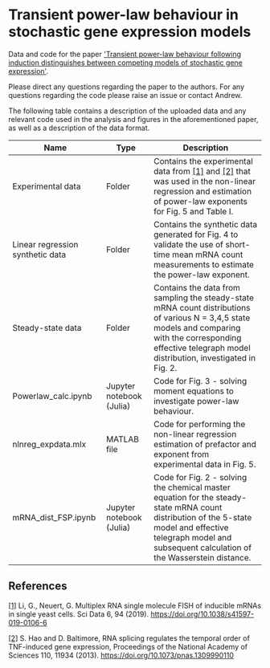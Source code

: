 # Transient power-law behaviour in stochastic gene expression models

Data and code for the paper ['Transient power-law behaviour following induction distinguishes between competing models of stochastic gene expression'](https://www.biorxiv.org/content/10.1101/2023.12.30.573521v1).

Please direct any questions regarding the paper to the authors. For any questions regarding the code please raise an issue or contact Andrew.

The following table contains a description of the uploaded data and any relevant code used in the analysis and figures in the aforementioned paper, as well as a description of the data format.

| Name | Type | Description |
| ----------- | -------- | ----------- |
| Experimental data | Folder | Contains the experimental data from [[1]](https://www.nature.com/articles/s41597-019-0106-6) and [[2]](https://www.pnas.org/doi/10.1073/pnas.1309990110) that was used in the non-linear regression and estimation of power-law exponents for Fig. 5 and Table I. |
| Linear regression synthetic data | Folder | Contains the synthetic data generated for Fig. 4 to validate the use of short-time mean mRNA count measurements to estimate the power-law exponent. |
| Steady-state data | Folder | Contains the data from sampling the steady-state mRNA count distributions of various N = 3,4,5 state models and comparing with the corresponding effective telegraph model distribution, investigated in Fig. 2. |
| Powerlaw_calc.ipynb | Jupyter notebook (Julia) | Code for Fig. 3 - solving moment equations to investigate power-law behaviour. |
| nlnreg_expdata.mlx | MATLAB file | Code for performing the non-linear regression estimation of prefactor and exponent from experimental data in Fig. 5. |
| mRNA_dist_FSP.ipynb | Jupyter notebook (Julia) | Code for Fig. 2 - solving the chemical master equation for the steady-state mRNA count distribution of the 5-state model and effective telegraph model and subsequent calculation of the Wasserstein distance. |

## References

[[1]](https://www.nature.com/articles/s41597-019-0106-6) Li, G., Neuert, G. Multiplex RNA single molecule FISH of inducible mRNAs in single yeast cells. Sci Data 6, 94 (2019). https://doi.org/10.1038/s41597-019-0106-6

[[2]](https://www.pnas.org/doi/10.1073/pnas.1309990110) S. Hao and D. Baltimore, RNA splicing regulates the temporal order of TNF-induced gene expression, Proceedings of the National Academy of Sciences 110, 11934 (2013). https://doi.org/10.1073/pnas.1309990110
